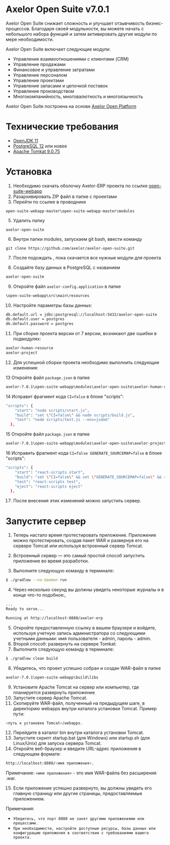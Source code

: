 Axelor Open Suite v7.0.1
================================

Axelor Open Suite снижает сложность и улучшает отзывчивость бизнес-процессов. Благодаря своей модульности, вы можете начать с небольшого набора функций и затем активировать другие модули по мере необходимости.

Axelor Open Suite включает следующие модули:

* Управление взаимоотношениями с клиентами (CRM)
* Управление продажами
* Финансовое и управление затратами
* Управление персоналом
* Управление проектами
* Управление запасами и цепочкой поставок
* Управление производством
* Многокомпанийность, многовалютность и многоязычность

Axelor Open Suite построена на основе [Axelor Open Platform](https://github.com/axelor/axelor-open-platform)

Технические требования
================================

* [OpenJDK 11](https://www.oracle.com/cis/java/technologies/javase/jdk11-archive-downloads.html)
* [PostgreSQL 12](https://www.enterprisedb.com/downloads/postgres-postgresql-downloads) или новее
* [Apache Tomkat 9.0.75](https://tomcat.apache.org/download-90.cgi)

Установка
================================
1. Необходимо скачать оболочку Axelor-ERP проекта по ссылке [open-suite-webapp](https://github.com/axelor/open-suite-webapp)
2. Разархивировать ZIP файл в папке с проектами
3. Перейти по ссылке в проводнике
```
open-suite-webapp-master\open-suite-webapp-master\modules
```
5. Удалить папку
```
axelor-open-suite
```
6. Внутри папки modules, запускаем git bash, ввести команду
```
git clone https://github.com/axelor/axelor-open-suite.git
```
7. После подождать , пока скачается все нужные модули для проекта
 
8. Создайте базу данных в PostgreSQL с названием 
```bash
axelor-open-suite
```
9. Откройте файл `axelor-config.application`  в папке
```bash
\open-suite-webapp\src\main\resources
```
10. Настройте параметры базы данных:
```bash
db.default.url = jdbc:postgresql://localhost:5432/axelor-open-suite
db.default.user = postgres
db.default.password = postgres
```
11. При сборке проекта версии от 7 версии, возникают две ошибки в подмодулях:
```bash
axelor-human-resource
axelor-project
```
12. Для успешной сборки проекта необходимо выполнить следующие изменения:

13 Откройте файл `package.json` в папке
```bash
axelor-7.0.1\open-suite-webapp\modules\axelor-open-suite\axelor-human-resource\src\main\axelor-react-timesheet
```
14 Исправит фрагмент кода `CI=false` в блоке "scripts":
```bash
"scripts": {
    "start": "node scripts/start.js",
    "build": "set \"CI=false\" && node scripts/build.js",
    "test": "node scripts/test.js --env=jsdom"
  },
```
15 Откройте файл `package.json` в папке
```bash
axelor-7.0.1\open-suite-webapp\modules\axelor-open-suite\axelor-project\src\main\task-editor
```
16 Исправить фрагмент кода `CI=false GENERATE_SOURCEMAP=false` в блоке "scripts":
```bash
"scripts": {
    "start": "react-scripts start",
    "build": "set \"CI=false\" && set \"GENERATE_SOURCEMAP=false\" && react-scripts build",
    "test": "react-scripts test",
    "eject": "react-scripts eject"
  },
```
17. После внесения этих изменений можно запустить сервер.

Запустите сервер
================================

1. Теперь настало время протестировать приложение. Приложение можно протестировать, 
создав пакет WAR и развернув его на сервере Tomcat или используя встроенный сервер Tomcat.

2. Встроенный сервер — это самый простой способ запустить приложение во время разработки.
3. Выполните следующую команду в терминале:
```bash
$ ./gradlew --no-daemon run
```
4. Через несколько секунд вы должны увидеть некоторые журналы и в конце что-то подобное:,
```bash
...
Ready to serve...

Running at http://localhost:8080/axelor-erp
```
5. Откройте предоставленную ссылку в вашем браузере и войдите, используя учетную запись 
администратора со следующими учетными данными: имя пользователя - admin, пароль - admin.
6. Второй способ: развернуть на сервере Tomkat:
7. Выполните следующую команду в терминале:
```bash
$ ./gradlew clean build
```
8. Убедитесь, что проект успешно собран и создан WAR-файл в папке
```bash
axelor-7.0.1\open-suite-webapp\build\libs
```
9. Установите Apache Tomcat на сервер или компьютер, где планируется развернуть приложение
10. Запустите сервер Apache Tomcat.
11. Скопируйте WAR-файл, полученный на предыдущем шаге, в директорию webapps внутри каталога установки Tomcat. Пример пути: 
```bash
<путь к установке Tomcat>/webapps.
```
12. Перейдите в каталог bin внутри каталога установки Tomcat.
13. Запустите скрипт startup.bat (для Windows) или startup.sh (для Linux/Unix) для запуска сервера Tomcat.
14. Откройте веб-браузер и введите URL-адрес приложения в следующем формате: 
```bash
http://localhost:8080/<имя приложения>.
```
Примечание: `<имя приложения>` - это имя WAR-файла без расширения .war.

15. Если приложение успешно развернуто, вы должны увидеть его главную страницу или другие страницы, предоставляемые приложением.

Примечания:
* `Убедитесь, что порт 8080 не занят другими приложениями или процессами.`
* `При необходимости, настройте доступные ресурсы, базы данных или конфигурацию приложения в соответствии с требованиями вашего проекта.`

